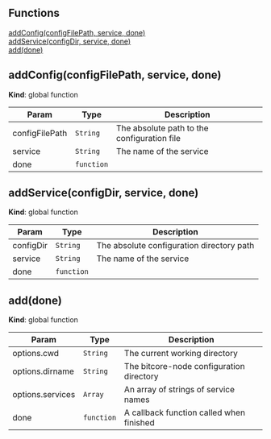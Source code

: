 ## Functions

<dl>
<dt><a href="#addConfig">addConfig(configFilePath, service, done)</a></dt>
<dd></dd>
<dt><a href="#addService">addService(configDir, service, done)</a></dt>
<dd></dd>
<dt><a href="#add">add(done)</a></dt>
<dd></dd>
</dl>

<a name="addConfig"></a>

## addConfig(configFilePath, service, done)
**Kind**: global function  

| Param | Type | Description |
| --- | --- | --- |
| configFilePath | <code>String</code> | The absolute path to the configuration file |
| service | <code>String</code> | The name of the service |
| done | <code>function</code> |  |

<a name="addService"></a>

## addService(configDir, service, done)
**Kind**: global function  

| Param | Type | Description |
| --- | --- | --- |
| configDir | <code>String</code> | The absolute configuration directory path |
| service | <code>String</code> | The name of the service |
| done | <code>function</code> |  |

<a name="add"></a>

## add(done)
**Kind**: global function  

| Param | Type | Description |
| --- | --- | --- |
| options.cwd | <code>String</code> | The current working directory |
| options.dirname | <code>String</code> | The bitcore-node configuration directory |
| options.services | <code>Array</code> | An array of strings of service names |
| done | <code>function</code> | A callback function called when finished |

